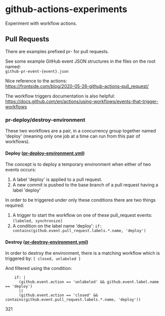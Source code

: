 # github-actions-experiments
Experiment with workflow actions.

## Pull Requests
There are examples prefixed pr- for pull requests. 

See some example GitHub event JSON structures in the files on the root named:  
` github-pr-event-{event}.json `

Nice reference to the actions:  
https://frontside.com/blog/2020-05-26-github-actions-pull_request/

The workflow triggers documentation is also helpful:  
https://docs.github.com/en/actions/using-workflows/events-that-trigger-workflows

### pr-deploy/destroy-environment
These two workflows are a pair, in a concurrency group together named 'deploy' (meaning only one job at a time can run from this pair of workflows).

#### Deploy ([pr-deploy-environment.yml](./.github/workflows/pr-deploy-environment.yml))  
The concept is to deploy a temporary environment when either of two events occurs:
1. A label 'deploy' is applied to a pull request.
2. A new commit is pushed to the base branch of a pull request having a label 'deploy'

In order to be triggered under only these conditions there are two things required: 

1. A trigger to start the workflow on one of these pull_request events:
` [labeled, synchronize] ` 
2. A condition on the label name 'deploy':
` if: contains(github.event.pull_request.labels.*.name, 'deploy') `

#### Destroy ([pr-destroy-environment.yml](./.github/workflows/pr-destroy-environment.yml))  
In order to destroy the environment, there is a matching workflow which is triggered by:
` [ closed, unlabeled ] `

And filtered using the condition:
```
    if: |
      (github.event.action == 'unlabeled' && github.event.label.name == 'deploy') 
      || 
      (github.event.action == 'closed' && contains(github.event.pull_request.labels.*.name, 'deploy'))
```

321
